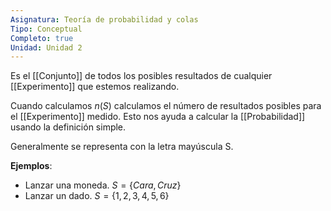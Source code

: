 ```yaml
---
Asignatura: Teoría de probabilidad y colas
Tipo: Conceptual
Completo: true
Unidad: Unidad 2
---
```



Es el [[Conjunto]] de todos los posibles resultados de cualquier [[Experimento]] que estemos realizando. 

Cuando calculamos $n(S)$ calculamos el número de resultados posibles para el [[Experimento]] medido. Esto nos ayuda a calcular la [[Probabilidad]] usando la definición simple. 

Generalmente se representa con la letra mayúscula S.

**Ejemplos**:

- Lanzar una moneda. $S=\{Cara, Cruz\}$ 
- Lanzar un dado. $S=\{1,2,3,4,5,6\}$
